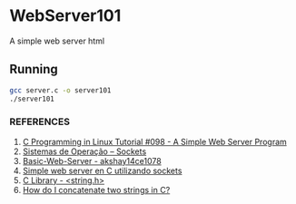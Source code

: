 # WebServer101
A simple web server html

## Running
```bash
gcc server.c -o server101
./server101
```

### REFERENCES
1. [C Programming in Linux Tutorial #098 - A Simple Web Server Program](https://www.youtube.com/watch?v=Q1bHO4VbUck&feature=youtu.be&t=789)
2. [Sistemas de Operação – Sockets](https://www.dcc.fc.up.pt/~ines/aulas/0910/SO/sockets.pdf)
3. [Basic-Web-Server - akshay14ce1078](https://github.com/akshay14ce1078/Basic-Web-Server/blob/master/myserver.c)
4. [Simple web server en C utilizando sockets](https://kriversia.com/2017/08/simple-web-server-en-c)
5. [C Library - <string.h>](https://www.tutorialspoint.com/c_standard_library/string_h.htm)
6. [How do I concatenate two strings in C?](https://stackoverflow.com/questions/8465006/how-do-i-concatenate-two-strings-in-c/8465083)
